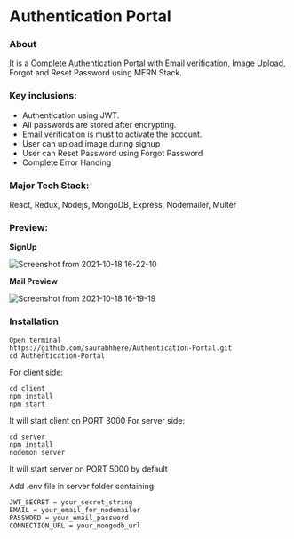 # Authentication Portal
### About
It is a Complete Authentication Portal with Email verification, Image Upload, Forgot and Reset Password using MERN Stack.

### Key inclusions:
- Authentication using JWT.
- All passwords are stored after encrypting.
- Email verification is must to activate the account.
- User can upload image during signup
- User can Reset Password using Forgot Password
- Complete Error Handing

### Major Tech Stack:
React, Redux, Nodejs, MongoDB, Express, Nodemailer, Multer

### Preview:

**SignUp**

![Screenshot from 2021-10-18 16-22-10](https://user-images.githubusercontent.com/60233336/137717594-60e072dc-329e-426d-b518-778cca9477ec.png)
<br>

**Mail Preview**

![Screenshot from 2021-10-18 16-19-19](https://user-images.githubusercontent.com/60233336/137717215-969b541c-eea1-4a71-8bb8-9daca5d6eb9f.png)


### Installation

```
Open terminal
https://github.com/saurabhhere/Authentication-Portal.git
cd Authentication-Portal
```
For client side:
```
cd client
npm install
npm start
```
It will start client on PORT 3000
For server side:
```
cd server
npm install 
nodemon server
```
It will start server on PORT 5000 by default

Add .env file in server folder containing:
```
JWT_SECRET = your_secret_string
EMAIL = your_email_for_nodemailer
PASSWORD = your_email_password
CONNECTION_URL = your_mongodb_url
```


